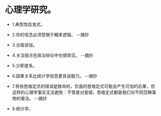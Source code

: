 # 心理学研究。

- 1.典型性启发式。

- 2.你的信念必须受限于概率逻辑。 --摘抄

- 3.合取谬误。

- 4.关注弱点在政治辩论中也很常见。 --摘抄

- 5.少即是多。

- 6.因果关系比统计学信息更具说服力。 --摘抄

- 7.有些思维定式的错误是致命的，负面的思维定式可能会产生可怕的后果，但这样的心理学事实无法避免：不管是对是错，思维定式都是我们对不同范畴事物的看法。 --摘抄

- 8.统计学。
